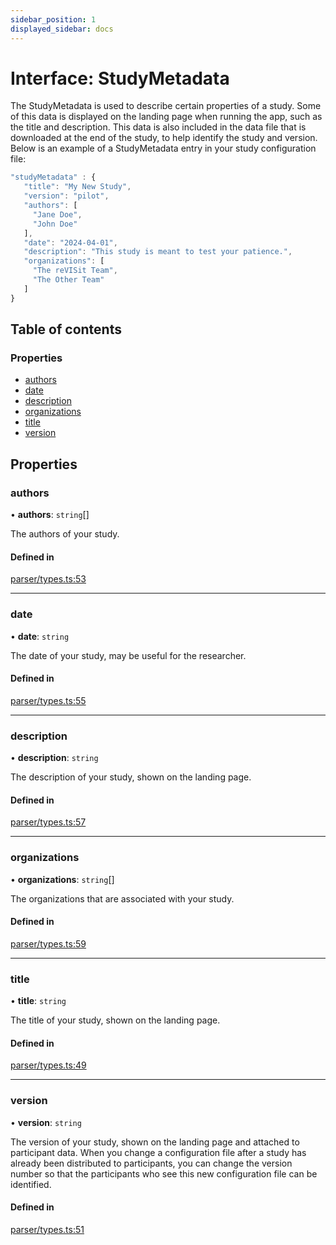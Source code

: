 ```yaml
---
sidebar_position: 1
displayed_sidebar: docs
---
```


# Interface: StudyMetadata

The StudyMetadata is used to describe certain properties of a study.
Some of this data is displayed on the landing page when running the app, such as the title and description.
This data is also included in the data file that is downloaded at the end of the study, to help identify the study and version. Below is an example of a StudyMetadata entry in your study configuration file:

```js
"studyMetadata" : {
   "title": "My New Study",
   "version": "pilot",
   "authors": [
     "Jane Doe",
     "John Doe"
   ],
   "date": "2024-04-01",
   "description": "This study is meant to test your patience.",
   "organizations": [
     "The reVISit Team",
     "The Other Team"
   ]
}
```

## Table of contents

### Properties

- [authors](StudyMetadata.md#authors)
- [date](StudyMetadata.md#date)
- [description](StudyMetadata.md#description)
- [organizations](StudyMetadata.md#organizations)
- [title](StudyMetadata.md#title)
- [version](StudyMetadata.md#version)

## Properties

### authors

• **authors**: `string`[]

The authors of your study.

#### Defined in

[parser/types.ts:53](https://github.com/revisit-studies/study/blob/cb2c5ee/src/parser/types.ts#L53)

___

### date

• **date**: `string`

The date of your study, may be useful for the researcher.

#### Defined in

[parser/types.ts:55](https://github.com/revisit-studies/study/blob/cb2c5ee/src/parser/types.ts#L55)

___

### description

• **description**: `string`

The description of your study, shown on the landing page.

#### Defined in

[parser/types.ts:57](https://github.com/revisit-studies/study/blob/cb2c5ee/src/parser/types.ts#L57)

___

### organizations

• **organizations**: `string`[]

The organizations that are associated with your study.

#### Defined in

[parser/types.ts:59](https://github.com/revisit-studies/study/blob/cb2c5ee/src/parser/types.ts#L59)

___

### title

• **title**: `string`

The title of your study, shown on the landing page.

#### Defined in

[parser/types.ts:49](https://github.com/revisit-studies/study/blob/cb2c5ee/src/parser/types.ts#L49)

___

### version

• **version**: `string`

The version of your study, shown on the landing page and attached to participant data. When you change a configuration file after a study has already been distributed to participants, you can change the version number so that the participants who see this new configuration file can be identified.

#### Defined in

[parser/types.ts:51](https://github.com/revisit-studies/study/blob/cb2c5ee/src/parser/types.ts#L51)
